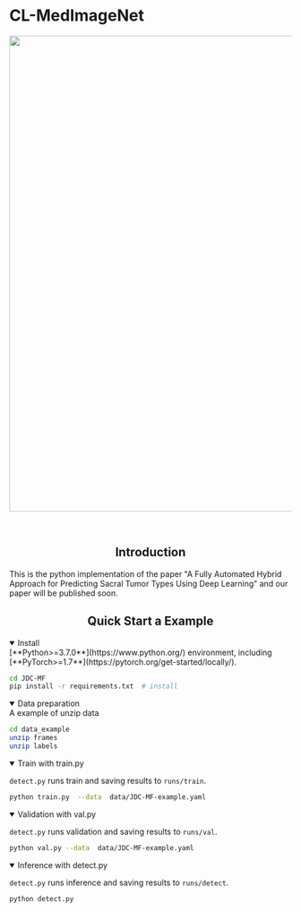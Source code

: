 # CL-MedImageNet

<p>
    <a align="left" href="https://ultralytics.com/yolov5" target="_blank">
   <img width="850" src="https://github.com/Kewei-Liang/CL-MedImageNet/Fig1.tif"></a>
</p>
<br>

## <div align="center">Introduction</div>
<p>
  This is the python implementation of the paper "A Fully Automated Hybrid Approach for Predicting Sacral Tumor Types Using Deep Learning" and our paper will be published soon.
</p>

## <div align="center">Quick Start a Example</div>
<details open>
<summary>Install</summary>
[**Python>=3.7.0**](https://www.python.org/) environment, including
[**PyTorch>=1.7**](https://pytorch.org/get-started/locally/).

```bash
cd JDC-MF
pip install -r requirements.txt  # install
```
</details>
  
<details open>
<summary>Data preparation</summary>
A example of unzip data
   
```bash
cd data_example
unzip frames
unzip labels
```

</details>

</details>
  
<details open>
<summary>Train with train.py</summary>

`detect.py` runs train and saving results to `runs/train`.

```bash
python train.py  --data  data/JDC-MF-example.yaml
```

</details>

</details>
  
<details open>
<summary>Validation with val.py</summary>

`detect.py` runs validation and saving results to `runs/val`.

```bash
python val.py --data  data/JDC-MF-example.yaml
```

</details>

</details>
  
<details open>
<summary>Inference with detect.py</summary>

`detect.py` runs inference and saving results to `runs/detect`.

```bash
python detect.py 
```

</details>

